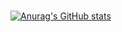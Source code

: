 ### 
[![Anurag's GitHub stats](https://github-readme-stats.vercel.app/api?username=EmilAvramov)](https://github.com/anuraghazra/github-readme-stats)

<!--
**EmilAvramov/EmilAvramov** is a ✨ _special_ ✨ repository because its `README.md` (this file) appears on your GitHub profile.

Here are some ideas to get you started:

- 🔭 I’m currently working on ...
- 🌱 I’m currently learning ...
- 👯 I’m looking to collaborate on ...
- 🤔 I’m looking for help with ...
- 💬 Ask me about ...
- 📫 How to reach me: ...
- 😄 Pronouns: ...
- ⚡ Fun fact: ...
-->
